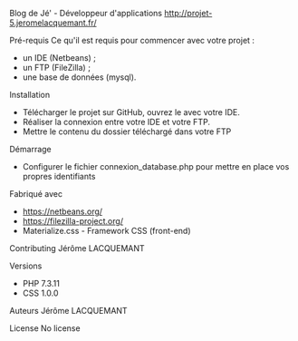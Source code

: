 Blog de Jé' - Développeur d'applications
http://projet-5.jeromelacquemant.fr/

Pré-requis
Ce qu'il est requis pour commencer avec votre projet :
- un IDE (Netbeans) ;
- un FTP (FileZilla) ;
- une base de données (mysql).


Installation
- Télécharger le projet sur GitHub, ouvrez le avec votre IDE. 
- Réaliser la connexion entre votre IDE et votre FTP. 
- Mettre le contenu du dossier téléchargé dans votre FTP


Démarrage
- Configurer le fichier connexion_database.php pour mettre en place vos propres identifiants


Fabriqué avec 
- https://netbeans.org/
- https://filezilla-project.org/
- Materialize.css - Framework CSS (front-end)


Contributing
Jérôme LACQUEMANT


Versions
- PHP 7.3.11
- CSS 1.0.0

Auteurs
Jérôme LACQUEMANT

License
No license
